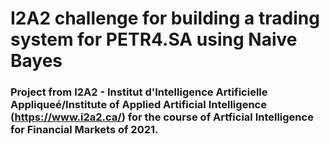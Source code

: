 # I2A2 challenge for building a trading system for PETR4.SA using Naive Bayes
### Project from I2A2 - Institut d'Intelligence Artificielle Appliqueé/Institute of Applied Artificial Intelligence (https://www.i2a2.ca/) for the course of Artficial Intelligence for Financial Markets of 2021.

